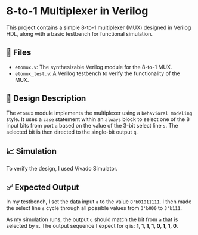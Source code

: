 # 8-to-1 Multiplexer in Verilog

This project contains a simple 8-to-1 multiplexer (MUX) designed in Verilog HDL, along with a basic testbench for functional simulation.

## 📂 Files
- `etomux.v`: The synthesizable Verilog module for the 8-to-1 MUX.
- `etomux_test.v`: A Verilog testbench to verify the functionality of the MUX.

## 📝 Design Description
The `etomux` module implements the multiplexer using a `behavioral modeling` style. It uses a `case` statement within an `always` block to select one of the 8 input bits from port `a` based on the value of the 3-bit select line `s`. The selected bit is then directed to the single-bit output `q`.

## 📈 Simulation
To verify the design, I used Vivado Simulator.

## ✅ Expected Output
In my testbench, I set the data input `a` to the value `8'b01011111`. I then made the select line `s` cycle through all possible values from `3'b000` to `3'b111`.

As my simulation runs, the output `q` should match the bit from `a` that is selected by `s`. The output sequence I expect for `q` is: **1, 1, 1, 1, 0, 1, 1, 0**.
